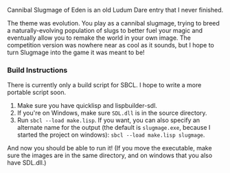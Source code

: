 Cannibal Slugmage of Eden is an old Ludum Dare entry that I never finished.

The theme was evolution. You play as a cannibal slugmage, trying to breed a naturally-evolving population of slugs to better fuel your magic and eventually allow you to remake the world in your own image. The competition version was nowhere near as cool as it sounds, but I hope to turn Slugmage into the game it was meant to be!


### Build Instructions
There is currently only a build script for SBCL. I hope to write a more portable script soon.

  1. Make sure you have quicklisp and lispbuilder-sdl.
  2. If you're on Windows, make sure `SDL.dll` is in the source directory.
  3. Run `sbcl --load make.lisp`. If you want, you can also specify an alternate name for the output (the default is `slugmage.exe`, because I started the project on windows): `sbcl --load make.lisp slugmage`.

And now you should be able to run it! (If you move the executable, make sure the images are in the same directory, and on windows that you also have SDL.dll.)
